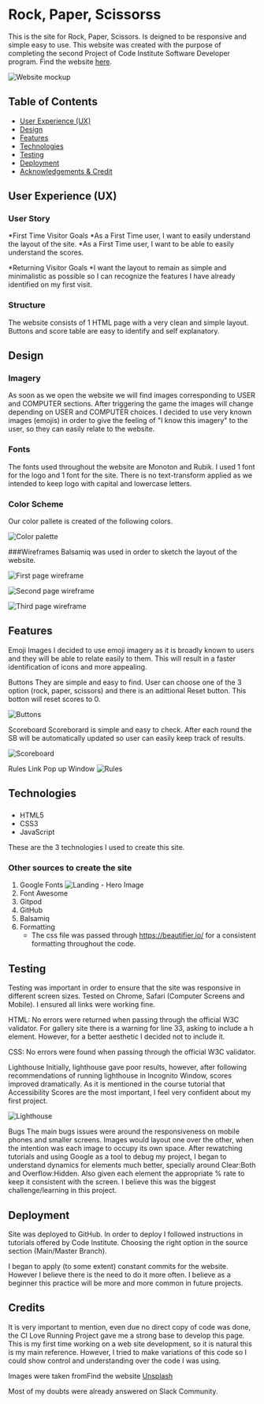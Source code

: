 # Rock, Paper, Scissorss

This is the site for Rock, Paper, Scissors. Is deigned to be responsive and simple easy to use. This website was created with the purpose of completing the second Project of Code Institute Software Developer program.
Find the  website [here](https://moscarellar.github.io/rock-paper-scissors).

![Website mockup](README/mockup.png)

## Table of Contents

* [User Experience (UX)](#User-Experience-(UX))
* [Design](#Design)
* [Features](#Features)
* [Technologies](#technologies)
* [Testing](#Testing)
* [Deployment](#Deployment)
* [Acknowledgements & Credit](#Credits)

## User Experience (UX)

### User Story
*First Time Visitor Goals 
*As a First Time user, I want to easily understand the layout of the site. 
*As a First Time user, I want to be able to easily understand the scores.


*Returning Visitor Goals 
*I want the layout to remain as simple and minimalistic as possible so I can recognize the features I have already identified on my first visit.

### Structure

The website consists of 1 HTML page with a very clean and simple layout. Buttons and score table are easy to identify and self explanatory. 

## Design

### Imagery
As soon as we open the website we will find images corresponding to USER and COMPUTER sections. After triggering the game the images will change depending on USER and COMPUTER choices.
I decided to use very known images (emojis) in order to give the feeling of "I know this imagery" to the user, so they can easily relate to the website.
### Fonts
The fonts used throughout the website are Monoton and Rubik. 
I used 1 font for the logo and 1 font for the site. There is no text-transform applied as we intended to keep logo with capital and lowercase letters.

### Color Scheme
Our color pallete is created of the following colors. 

![Color palette](README/colors.png)


###Wireframes
Balsamiq was used in order to sketch the layout of the website.

![First page wireframe](README/wireframe1.png)

![Second page wireframe](README/wireframe2.png)

![Third page wireframe](README/wireframe3.png)

## Features

Emoji Images
I decided to use emoji imagery as it is broadly known to users and they will be able to relate easily to them. This will result in a faster identification of icons and more appealing.

Buttons
They are simple and easy to find. User can choose one of the 3 option (rock, paper, scissors) and there is an adittional Reset button. This botton will reset scores to 0.

![Buttons](README/logo-navbar.png)

Scoreboard
Scoreborard is simple and easy to check. After each round the SB will be automatically updated so user can easily keep track of results.  


![Scoreboard](README/.png)
 
Rules Link
Pop up Window
![Rules](README/.png)

## Technologies

### 
* HTML5
* CSS3
* JavaScript

These are the 3 technologies I used to create this site.

### Other sources to create the site

1. Google Fonts
![Landing - Hero Image](README/hero-image.png)
2. Font Awesome
3. Gitpod
4. GitHub
5. Balsamiq
7. Formatting
    * The css file was passed through https://beautifier.io/ for a consistent formatting throughout the code. 

## Testing
Testing was important in order to ensure that the site was responsive in different screen sizes. Tested on Chrome, Safari (Computer Screens and Mobile). 
I ensured all links were working fine.

HTML: No errors were returned when passing through the official W3C validator. For gallery site there is a warning for line 33, asking to include a h element. However, for a better aesthetic I decided not to include it.

CSS: No errors were found when passing through the official W3C validator.

Lighthouse
Initially, lighthouse gave poor results, however, after following recommendations of running lighthouse in Incognito Window, scores improved dramatically. As it is mentioned in the course tutorial that Accessibility Scores are the most important, I feel very confident about my first project.

![Lighthouse](README/lighthouse.png)

Bugs
The main bugs issues were around the responsiveness on mobile phones and smaller screens. Images would layout one over the other, when the intention was each image to occupy its own space. 
After rewatching tutorials and using Google as a tool to debug my project, I began to understand dynamics for elements much better, specially around Clear:Both and Overflow:Hidden. Also given each element the appropriate % rate to keep it consistent with the screen. I believe this was the biggest challenge/learning in this project.

## Deployment
Site was deployed to GitHub.
In order to deploy I followed instructions in tutorials offered by Code Institute. Choosing the right option in the source section (Main/Master Branch).

I began to apply (to some extent) constant commits for the website. However I believe there is the need to do it more often. I believe as a beginner this practice will be more and more common in future projects.

## Credits

It is very important to mention, even due no direct copy of code was done, the CI Love Running Project gave me a strong base to develop this page. This is my first time working on a web site development, so it is natural this is my main reference. However, I tried to make variations of this code so I could show control and understanding over the code I was using.

Images were taken fromFind the  website [Unsplash](https://unsplash.com)

Most of my doubts were already answered on Slack Community.